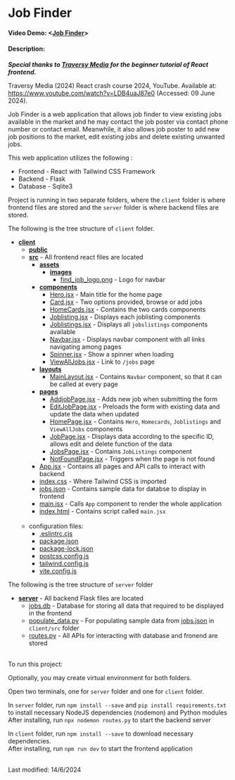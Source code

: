 <!-- <b>In package.json</b><br>
if need the original server<br>
"server": "json-server --watch src/jobs.json --port 8000" -->

# Job Finder
#### Video Demo:  <[Job Finder](https://youtu.be/zFZRRQ91who)>
#### Description:

<b><em>Special thanks to <a href="https://www.youtube.com/@TraversyMedia">Traversy Media</a> for the beginner tutorial of React frontend.</em></b>

Traversy Media (2024) React crash course 2024, YouTube. 
Available at: https://www.youtube.com/watch?v=LDB4uaJ87e0 (Accessed: 09 June 2024). <br>

Job Finder is a web application that allows job finder to view existing jobs available in the market and he may contact the job poster via contact phone number or contact email. Meanwhile, it also allows job poster to add new job positions to the market, edit existing jobs and delete existing unwanted jobs.

This web application utilizes the following :
- Frontend - React with Tailwind CSS Framework
- Backend - Flask
- Database - Sqlite3 


Project is running in two separate folders, where the `client` folder is where frontend files are stored and the `server` folder is where backend files are stored.

The following is the tree structure of `client` folder.
- [**client**](client)
    - [**public**](client/public)
    - [**src**](client/src) - All frontend react files are located
        - [**assets**](client/src/assets)
            - [**images**](client/src/assets/images)
                - [find_job_logo.png](client/src/assets/images/find_job_logo.png) - Logo for navbar
        - [**components**](client/src/components)
            - [Hero.jsx](client/src/components/Hero.jsx) - Main title for the home page
            - [Card.jsx](client/src/components/Card.jsx) - Two options provided, browse or add jobs
            - [HomeCards.jsx](client/src/components/HomeCards.jsx) - Contains the two cards components
            - [Joblisting.jsx](client/src/components/Joblisting.jsx) - Displays each joblisting components
            - [Joblistings.jsx](client/src/components/Joblistings.jsx) - Displays all `jobslistings` components available
            - [Navbar.jsx](client/src/components/Navbar.jsx)   - Displays navbar component with all links navigating among pages
            - [Spinner.jsx](client/src/components/Spinner.jsx) - Show a spinner when loading
            - [ViewAllJobs.jsx](client/src/components/Viewalljobs.jsx) - Link to `/jobs` page
        - [**layouts**](client/src/layouts) 
            - [MainLayout.jsx](client/src/layouts/Mainlayout.jsx) - Contains `Navbar` component, so that it can be called at every page
        - [**pages**](client/src/pages)
            - [AddjobPage.jsx](client/src/pages/AddjobPage.jsx) - Adds new job when submitting the form
            - [EditJobPage.jsx](client/src/pages/EditJobPage.jsx) - Preloads the form with existing data and update the data when updated
            - [HomePage.jsx](client/src/pages/HomePage.jsx) - Contains `Hero`, `Homecards`, `Joblistings` and `ViewAllJobs` components
            - [JobPage.jsx](client/src/pages/JobPage.jsx) - Displays data according to the specific ID, allows edit and delete function of the data
            - [JobsPage.jsx](client/src/pages/JobsPage.jsx) - Contains `JobListings` component
            - [NotFoundPage.jsx](client/src/pages/NotFoundPage.jsx) - Triggers when the page is not found
        - [App.jsx](client/src/App.jsx) - Contains all pages and API calls to interact with backend
        - [index.css](client/src/index.css) - Where Tailwind CSS is imported
        - [jobs.json](client/src/jobs.json) - Contains sample data for databse to display in frontend
        - [main.jsx](client/src/main.jsx) - Calls `App` component to  render the whole application 
        - [index.html](client/index.html) - Contains script called `main.jsx`
        <br><br>
    - configuration files:
        - [.eslintrc.cjs](client/.eslintrc.cjs)
        - [package.json](client/package.json)
        - [package-lock.json](client/package-lock.json)
        - [postcss.config.js](client/postcss.config.js)
        - [tailwind.config.js](client/tailwind.config.js)
        - [vite.config.js](client/vite.config.js)


The following is the tree structure of `server` folder
- [**server**](server) - All backend Flask files are located
    - [jobs.db](server/jobs.db) - Database for storing all data that required to be displayed in the frontend
    - [populate_data.py](server/populate_data.py) - For populating sample data from [jobs.json](client/src/jobs.json) in `client/src` folder
    - [routes.py](server/routes.py) - All APIs for interacting with database and fronend are stored

<br>
To run this project:

<br>

Optionally, you may create virtual environment for both folders.<br>

Open two terminals, one for `server` folder and one for `client` folder.<br>

In `server` folder, run `npm install --save` and `pip install requirements.txt` to install necessary NodeJS dependencies (nodemon) and Python modules<br>
After installing, run `npx nodemon routes.py` to start the backend server

In `client` folder, run `npm install --save` to download necessary dependencies.<br>
After installing, run `npm run dev` to start the frontend application


<br>
Last modified: 14/6/2024